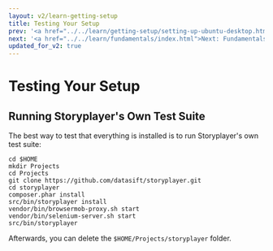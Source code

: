 ```yaml
---
layout: v2/learn-getting-setup
title: Testing Your Setup
prev: '<a href="../../learn/getting-setup/setting-up-ubuntu-desktop.html">Prev: Setting Up Ubuntu Desktop</a>'
next: '<a href="../../learn/fundamentals/index.html">Next: Fundamentals Of Storyplayer</a>'
updated_for_v2: true
---
```


# Testing Your Setup

## Running Storyplayer's Own Test Suite

The best way to test that everything is installed is to run Storyplayer's own test suite:

    cd $HOME
    mkdir Projects
    cd Projects
    git clone https://github.com/datasift/storyplayer.git
    cd storyplayer
    composer.phar install
    src/bin/storyplayer install
    vendor/bin/browsermob-proxy.sh start
    vendor/bin/selenium-server.sh start
    src/bin/storyplayer

Afterwards, you can delete the `$HOME/Projects/storyplayer` folder.